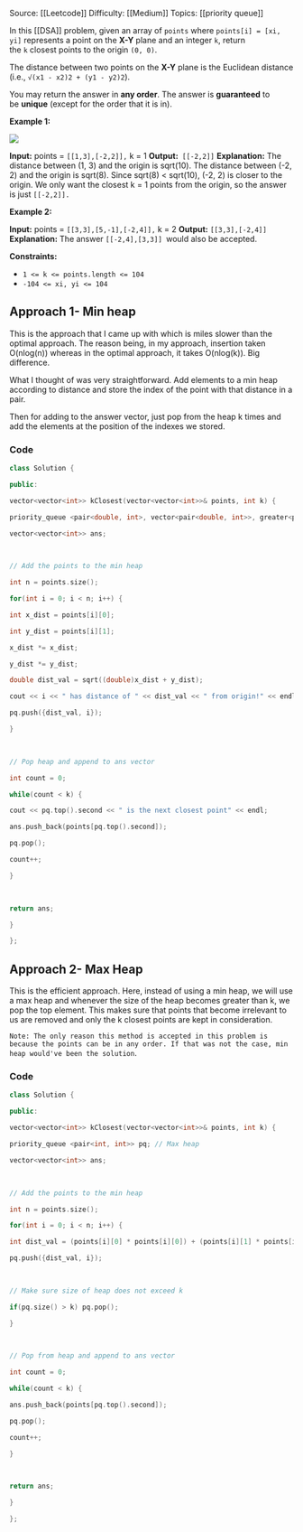 Source: [[Leetcode]]
Difficulty: [[Medium]]
Topics: [[priority queue]]

In this [[DSA]] problem, given an array of `points` where `points[i] = [xi, yi]` represents a point on the **X-Y** plane and an integer `k`, return the `k` closest points to the origin `(0, 0)`.

The distance between two points on the **X-Y** plane is the Euclidean distance (i.e., `√(x1 - x2)2 + (y1 - y2)2`).

You may return the answer in **any order**. The answer is **guaranteed** to be **unique** (except for the order that it is in).

**Example 1:**

![](https://assets.leetcode.com/uploads/2021/03/03/closestplane1.jpg)

**Input:** points = `[[1,3],[-2,2]],` k = 1
**Output:**` [[-2,2]]`
**Explanation:**
The distance between (1, 3) and the origin is sqrt(10).
The distance between (-2, 2) and the origin is sqrt(8).
Since sqrt(8) < sqrt(10), (-2, 2) is closer to the origin.
We only want the closest k = 1 points from the origin, so the answer is just `[[-2,2]].`

**Example 2:**

**Input:** points = `[[3,3],[5,-1],[-2,4]],` k = 2
**Output:** `[[3,3],[-2,4]]`
**Explanation:** The answer `[[-2,4],[3,3]] `would also be accepted.

**Constraints:**

- `1 <= k <= points.length <= 104`
- `-104 <= xi, yi <= 104`

## Approach 1- Min heap 
This is the approach that I came up with which is miles slower than the optimal approach. The reason being, in my approach, insertion taken O(nlog(n)) whereas in the optimal approach, it takes O(nlog(k)). Big difference.

What I thought of was very straightforward. Add elements to a min heap according to distance and store the index of the point with that distance in a pair. 

Then for adding to the answer vector, just pop from the heap k times and add the elements at the position of the indexes we stored.

### Code 
``` cpp
class Solution {

public:

vector<vector<int>> kClosest(vector<vector<int>>& points, int k) {

priority_queue <pair<double, int>, vector<pair<double, int>>, greater<pair<double, int>>> pq;

vector<vector<int>> ans;

  

// Add the points to the min heap

int n = points.size();

for(int i = 0; i < n; i++) {

int x_dist = points[i][0];

int y_dist = points[i][1];

x_dist *= x_dist;

y_dist *= y_dist;

double dist_val = sqrt((double)x_dist + y_dist);

cout << i << " has distance of " << dist_val << " from origin!" << endl;

pq.push({dist_val, i});

}

  

// Pop heap and append to ans vector

int count = 0;

while(count < k) {

cout << pq.top().second << " is the next closest point" << endl;

ans.push_back(points[pq.top().second]);

pq.pop();

count++;

}

  

return ans;

}

};
```

## Approach 2- Max Heap
This is the efficient approach.
Here, instead of using a min heap, we will use a max heap and whenever the size of the heap becomes greater than k, we pop the top element. This makes sure that points that become irrelevant to us are removed and only the k closest points are kept in consideration.

`Note: The only reason this method is accepted in this problem is because the points can be in any order. If that was not the case, min heap would've been the solution`.

### Code 
``` cpp
class Solution {

public:

vector<vector<int>> kClosest(vector<vector<int>>& points, int k) {

priority_queue <pair<int, int>> pq; // Max heap

vector<vector<int>> ans;

  

// Add the points to the min heap

int n = points.size();

for(int i = 0; i < n; i++) {

int dist_val = (points[i][0] * points[i][0]) + (points[i][1] * points[i][1]);

pq.push({dist_val, i});

  

// Make sure size of heap does not exceed k

if(pq.size() > k) pq.pop();

}

  

// Pop from heap and append to ans vector

int count = 0;

while(count < k) {

ans.push_back(points[pq.top().second]);

pq.pop();

count++;

}

  

return ans;

}

};
```